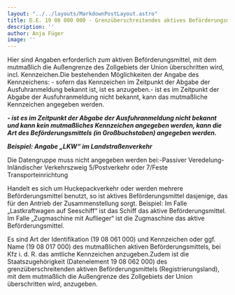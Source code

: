 ```yaml
---
layout: "../../layouts/MarkdownPostLayout.astro"
title: D.E. 19 08 000 000 - Grenzüberschreitendes aktives Beförderungsmittel
description: ''
author: Anja Füger
image: ''
---
```


Hier sind Angaben erforderlich zum aktiven Beförderungsmittel, mit dem mutmaßlich die Außengrenze des Zollgebiets der Union überschritten wird, incl. Kennzeichen.Die bestehenden Möglichkeiten der Angabe des Kennzeichens: - sofern das Kennzeichen im Zeitpunkt der Abgabe der Ausfuhranmeldung bekannt ist, ist es anzugeben.- ist es im Zeitpunkt der Abgabe der Ausfuhranmeldung nicht bekannt, kann das mutmaßliche Kennzeichen angegeben werden.

***- ist es im Zeitpunkt der Abgabe der Ausfuhranmeldung nicht bekannt und kann kein mutmaßliches Kennzeichen angegeben werden, kann die Art des Beförderungsmittels (in Großbuchstaben) angegeben werden.***

***Beispiel: Angabe „LKW“ im Landstraßenverkehr***

Die Datengruppe muss nicht angegeben werden bei:-Passiver Veredelung-Inländischer Verkehrszweig 5/Postverkehr oder 7/Feste Transporteinrichtung

Handelt es sich um Huckepackverkehr oder werden mehrere Beförderungsmittel benutzt, so ist aktives Beförderungsmittel dasjenige, das für den Antrieb der Zusammenstellung sorgt. Beispiel: Im Falle „Lastkraftwagen auf Seeschiff“ ist das Schiff das aktive Beförderungsmittel. Im Falle „Zugmaschine mit Auflieger“ ist die Zugmaschine das aktive Beförderungsmittel.

Es sind Art der Identifikation (19 08 061 000) und Kennzeichen oder ggf. Name (19 08 017 000) des mutmaßlichen aktiven Beförderungsmittels, bei Kfz i. d. R. das amtliche Kennzeichen anzugeben.Zudem ist die Staatszugehörigkeit (Datenelement 19 08 062 000) des grenzüberschreitenden aktiven Beförderungsmittels (Registrierungsland), mit dem mutmaßlich die Außengrenze des Zollgebiets der Union überschritten wird, anzugeben.